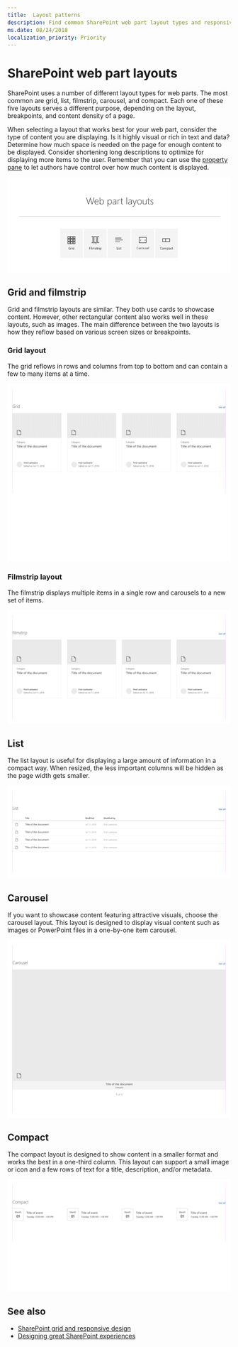 ```yaml
---
title:  Layout patterns
description: Find common SharePoint web part layout types and responsive patterns.
ms.date: 08/24/2018
localization_priority: Priority
---
```


# SharePoint web part layouts

SharePoint uses a number of different layout types for web parts. The most common are grid, list, filmstrip, carousel, and compact. Each one of these five layouts serves a different purpose, depending on the layout, breakpoints, and content density of a page. 

When selecting a layout that works best for your web part, consider the type of content you are displaying. Is it highly visual or rich in text and data? Determine how much space is needed on the page for enough content to be displayed. Consider shortening long descriptions to optimize for displaying more items to the user. Remember that you can use the [property pane](reactive-and-nonreactive-web-parts.md) to let authors have control over how much content is displayed.

![Carousel with icons representing the common layouts](../images/01_Layouts_webparts.png)

## Grid and filmstrip

Grid and filmstrip layouts are similar. They both use cards to showcase content. However, other rectangular content also works well in these layouts, such as images. The main difference between the two layouts is how they reflow based on various screen sizes or breakpoints.

### Grid layout

The grid reflows in rows and columns from top to bottom and can contain a few to many items at a time.

![Animated gif showing the Grid layout reflowing across breakpoints](../images/layouts_animation_grid.gif)

### Filmstrip layout

The filmstrip displays multiple items in a single row and carousels to a new set of items.

![Animated gif showing the Filmstrip layout reflowing across breakpoints](../images/layouts_animation_filmstrip.gif)


## List

The list layout is useful for displaying a large amount of information in a compact way. When resized, the less important columns will be hidden as the page width gets smaller.

![Animated gif showing the List layout reflowing across breakpoints](../images/layouts_animation_list.gif)

## Carousel

If you want to showcase content featuring attractive visuals, choose the carousel layout. This layout is designed to display visual content such as images or PowerPoint files in a one-by-one item carousel.

![Animated gif showing the Carousel layout reflowing across breakpoints](../images/layouts_animation_carousel.gif)

## Compact

The compact layout is designed to show content in a smaller format and works the best in a one-third column. This layout can support a small image or icon and a few rows of text for a title, description, and/or metadata.

![Animated gif showing the Compact layout reflowing across breakpoints](../images/layouts_animation_compact.gif)


## See also

- [SharePoint grid and responsive design](grid-and-responsive-design.md)
- [Designing great SharePoint experiences](design-guidance-overview.md)
